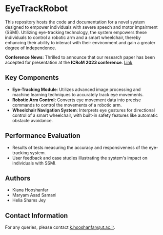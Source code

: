 # EyeTrackRobot

This repository hosts the code and documentation for a novel system designed to empower individuals with severe speech and motor impairment (SSMI). Utilizing eye-tracking technology, the system empowers these individuals to control a robotic arm and a smart wheelchair, thereby enhancing their ability to interact with their environment and gain a greater degree of independence.

**Conference News:** Thrilled to announce that our research paper has been accepted for presentation at the **ICRoM 2023 conference**. [Link](https://ieeexplore.ieee.org/abstract/document/10412408/)


## Key Components
- **Eye-Tracking Module**: Utilizes advanced image processing and machine learning techniques to accurately track eye movements.
- **Robotic Arm Control**: Converts eye movement data into precise commands to control the movements of a robotic arm.
- **Wheelchair Navigation System**: Interprets eye gestures for directional control of a smart wheelchair, with built-in safety features like automatic obstacle avoidance.

## Performance Evaluation
- Results of tests measuring the accuracy and responsiveness of the eye-tracking system.
- User feedback and case studies illustrating the system's impact on individuals with SSMI.

## Authors
- Kiana Hooshanfar
- Maryam Asad Samani
- Helia Shams Jey

## Contact Information
For any queries, please contact [k.hooshanfar@ut.ac.ir](mailto:k.hooshanfar@ut.ac.ir).



